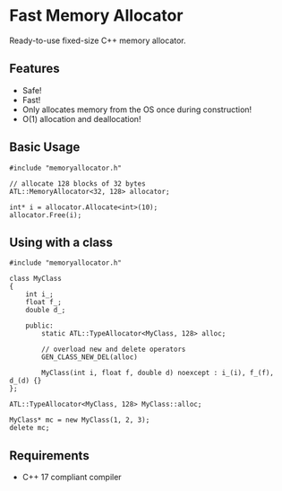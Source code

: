 # Fast Memory Allocator

Ready-to-use fixed-size C++ memory allocator.

## Features

- Safe!
- Fast!
- Only allocates memory from the OS once during construction!
- O(1) allocation and deallocation!

## Basic Usage
    #include "memoryallocator.h"
    
    // allocate 128 blocks of 32 bytes
    ATL::MemoryAllocator<32, 128> allocator;

    int* i = allocator.Allocate<int>(10);
    allocator.Free(i);

## Using with a class

    #include "memoryallocator.h"

    class MyClass
    {
        int i_;
        float f_;
        double d_;

        public:
            static ATL::TypeAllocator<MyClass, 128> alloc;

            // overload new and delete operators
            GEN_CLASS_NEW_DEL(alloc)

            MyClass(int i, float f, double d) noexcept : i_(i), f_(f), d_(d) {}
    };

    ATL::TypeAllocator<MyClass, 128> MyClass::alloc;

    MyClass* mc = new MyClass(1, 2, 3);
    delete mc;

## Requirements

- C++ 17 compliant compiler